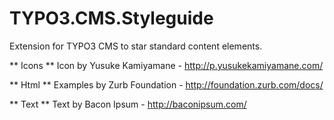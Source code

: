 TYPO3.CMS.Styleguide
====================

Extension for TYPO3 CMS to star standard content elements.

** Icons **
Icon by Yusuke Kamiyamane - http://p.yusukekamiyamane.com/

** Html **
Examples by Zurb Foundation - http://foundation.zurb.com/docs/

** Text **
Text by Bacon Ipsum - http://baconipsum.com/

